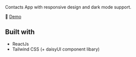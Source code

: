 Contacts App with responsive design and dark mode support.

📌 <a href='https://contacts-senaoz.vercel.app/'>Demo</a>

## Built with
* ReactJs
* Tailwind CSS (+ daisyUI component libary)
